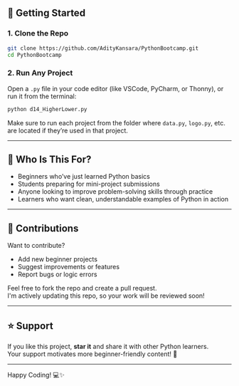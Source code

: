 
## 🚀 Getting Started

### 1. Clone the Repo

```bash
git clone https://github.com/AdityKansara/PythonBootcamp.git
cd PythonBootcamp
```

### 2. Run Any Project

Open a `.py` file in your code editor (like VSCode, PyCharm, or Thonny), or run it from the terminal:

```bash
python d14_HigherLower.py
```

Make sure to run each project from the folder where `data.py`, `logo.py`, etc. are located if they’re used in that project.

---

## 🧠 Who Is This For?

- Beginners who’ve just learned Python basics  
- Students preparing for mini-project submissions  
- Anyone looking to improve problem-solving skills through practice  
- Learners who want clean, understandable examples of Python in action  

---

## 🤝 Contributions

Want to contribute?

- Add new beginner projects  
- Suggest improvements or features  
- Report bugs or logic errors  

Feel free to fork the repo and create a pull request.  
I'm actively updating this repo, so your work will be reviewed soon!

---

## ⭐ Support

If you like this project, **star it** and share it with other Python learners.  
Your support motivates more beginner-friendly content! 🙌

---

Happy Coding! 💻✨
